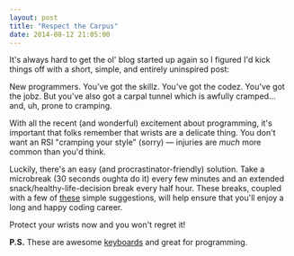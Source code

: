 ```yaml
---
layout: post
title: "Respect the Carpus"
date: 2014-08-12 21:05:00
---
```


It's always hard to get the ol' blog started up again so I figured I'd kick things off with a short, simple, and entirely uninspired post:

New programmers. You've got the skillz. You've got the codez. You've got the jobz. But you've also got a carpal tunnel which is awfully cramped... and, uh, prone to cramping.

With all the recent (and wonderful) excitement about programming, it's important that folks remember that wrists are a delicate thing. You don't want an RSI "cramping your style" (sorry) &mdash; injuries are *much* more
common than you'd think.

Luckily, there's an easy (and procrastinator-friendly) solution. Take a microbreak (30 seconds oughta do it) every few minutes and an extended snack/healthy-life-decision break every half hour.
These breaks, coupled with a few of [these](http://cs.brown.edu/about/system/ergo/prevention/) simple suggestions, will help ensure that you'll enjoy a long and happy coding career.

Protect your wrists now and you won't regret it!

**P.S.** These are awesome [keyboards](https://www.kinesis-ergo.com/shop/advantage-for-pc-mac/) and great for programming.
